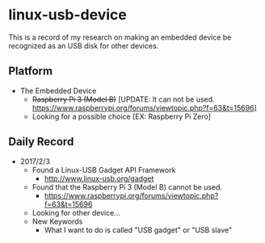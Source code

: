 # linux-usb-device
This is a record of my research on making an embedded device be recognized as an USB disk for other devices.

## Platform
- The Embedded Device
  * ~~Raspberry Pi 3 (Model B)~~
    [UPDATE: It can not be used. https://www.raspberrypi.org/forums/viewtopic.php?f=63&t=15696]
  * Looking for a possible choice [EX: Raspberry Pi Zero]

## Daily Record
- 2017/2/3
  * Found a Linux-USB Gadget API Framework
    * http://www.linux-usb.org/gadget
  * Found that the Raspberry Pi 3 (Model B) cannot be used.
    * https://www.raspberrypi.org/forums/viewtopic.php?f=63&t=15696
  * Looking for other device...
  * New Keywords
    * What I want to do is called "USB gadget" or "USB slave"


